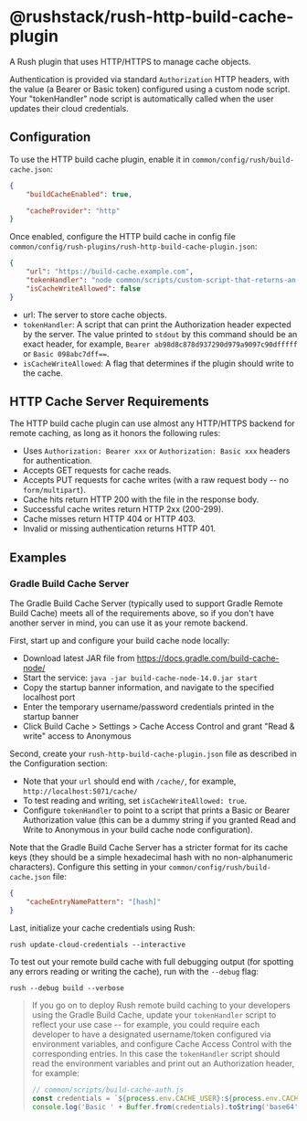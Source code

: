 # @rushstack/rush-http-build-cache-plugin

A Rush plugin that uses HTTP/HTTPS to manage cache objects.

Authentication is provided via standard `Authorization` HTTP headers, with the value (a Bearer or Basic token) configured using a custom node script. Your "tokenHandler" node script is automatically called when the user updates their cloud credentials.

## Configuration

To use the HTTP build cache plugin, enable it in `common/config/rush/build-cache.json`:

```json
{
    "buildCacheEnabled": true,

    "cacheProvider": "http"
}
```

Once enabled, configure the HTTP build cache in config file `common/config/rush-plugins/rush-http-build-cache-plugin.json`:

```json
{
    "url": "https://build-cache.example.com",
    "tokenHandler": "node common/scripts/custom-script-that-returns-an-authentication-header.js",
    "isCacheWriteAllowed": false
}
```

- url: The server to store cache objects.
- `tokenHandler`: A script that can print the Authorization header expected by the server. The value printed to `stdout` by this command should be an exact header, for example, `Bearer ab98d8c878d937290d979a9097c90dfffff` or `Basic 098abc7dff==`.
- `isCacheWriteAllowed`: A flag that determines if the plugin should write to the cache.

## HTTP Cache Server Requirements

The HTTP build cache plugin can use almost any HTTP/HTTPS backend for remote caching, as long as it honors the following rules:

 - Uses `Authorization: Bearer xxx` or `Authorization: Basic xxx` headers for authentication.
 - Accepts GET requests for cache reads.
 - Accepts PUT requests for cache writes (with a raw request body -- no `form/multipart`).
 - Cache hits return HTTP 200 with the file in the response body.
 - Successful cache writes return HTTP 2xx (200-299).
 - Cache misses return HTTP 404 or HTTP 403.
 - Invalid or missing authentication returns HTTP 401.

## Examples

### Gradle Build Cache Server

The Gradle Build Cache Server (typically used to support Gradle Remote Build Cache) meets all of the requirements above, so if you don't have another server in mind, you can use it as your remote backend.

First, start up and configure your build cache node locally:

 - Download latest JAR file from https://docs.gradle.com/build-cache-node/
 - Start the service: `java -jar build-cache-node-14.0.jar start`
 - Copy the startup banner information, and navigate to the specified localhost port
 - Enter the temporary username/password credentials printed in the startup banner
 - Click Build Cache > Settings > Cache Access Control and grant "Read & write" access to Anonymous

Second, create your `rush-http-build-cache-plugin.json` file as described in the Configuration section:

 - Note that your `url` should end with `/cache/`, for example, `http://localhost:5071/cache/`
 - To test reading and writing, set `isCacheWriteAllowed: true`.
 - Configure `tokenHandler` to point to a script that prints a Basic or Bearer Authorization value (this can be a dummy string if you granted Read and Write to Anonymous in your build cache node configuration).

Note that the Gradle Build Cache Server has a stricter format for its cache keys (they should be a simple hexadecimal hash with no non-alphanumeric characters). Configure this setting in your `common/config/rush/build-cache.json` file:

```json
{
    "cacheEntryNamePattern": "[hash]"
}
```

Last, initialize your cache credentials using Rush:

```console
rush update-cloud-credentials --interactive
```

To test out your remote build cache with full debugging output (for spotting any errors reading or writing the cache), run with the `--debug` flag:

```console
rush --debug build --verbose
```

> If you go on to deploy Rush remote build caching to your developers using the Gradle Build Cache, update your `tokenHandler`
> script to reflect your use case -- for example, you could require each developer to have a designated username/token configured
> via environment variables, and configure Cache Access Control with the corresponding entries. In this case the `tokenHandler`
> script should read the environment variables and print out an Authorization header, for example:
>
> ```javascript
> // common/scripts/build-cache-auth.js
> const credentials = `${process.env.CACHE_USER}:${process.env.CACHE_TOKEN}`;
> console.log('Basic ' + Buffer.from(credentials).toString('base64'));
> ```
